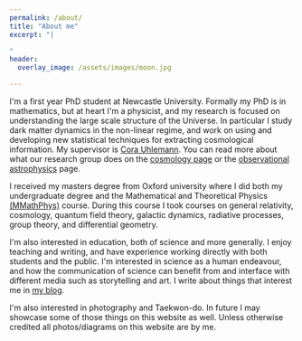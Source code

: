 ```yaml
---
permalink: /about/
title: "About me"
excerpt: "|

"
header:
  overlay_image: /assets/images/moon.jpg

---
```

I'm a first year PhD student at Newcastle University. Formally my PhD is in mathematics, but at heart I'm a physicist, and my research is focused on understanding the large scale structure of the Universe. In particular I study dark matter dynamics in the non-linear regime, and work on using and developing new statistical techniques for extracting cosmological information. My supervisor is [Cora Uhlemann](https://www.staff.ncl.ac.uk/corauhlemann/). You can read more about what our research group does on the [cosmology page](https://blogs.ncl.ac.uk/cosmology/) or the [observational astrophysics](https://blogs.ncl.ac.uk/astro-obs/) page.

I received my masters degree from Oxford university where I did both my undergraduate degree and the Mathematical and Theoretical Physics [(MMathPhys)](https://mmathphys.physics.ox.ac.uk/) course. During this course I took courses on general relativity, cosmology, quantum field theory, galactic dynamics, radiative processes, group theory, and differential geometry.

I'm also interested in education, both of science and more generally. I enjoy teaching and writing, and have experience working directly with both students and the public. I'm interested in science as a human endeavour, and how the communication of science can benefit from and interface with different media such as storytelling and art. I write about things that interest me in [my blog](/recent/index.html).

I'm also interested in photography and Taekwon-do. In future I may showcase some of those things on this website as well. Unless otherwise credited all photos/diagrams on this website are by me.
